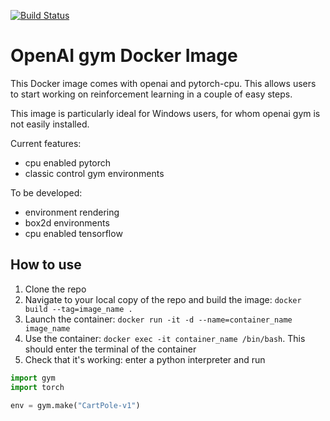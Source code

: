 [![Build Status](https://travis-ci.com/TTitcombe/docker_openai_gym.svg?branch=master)](https://travis-ci.com/TTitcombe/docker_openai_gym)
# OpenAI gym Docker Image

This Docker image comes with openai and pytorch-cpu. This allows users to start working on reinforcement learning in a couple of easy steps.

This image is particularly ideal for Windows users, for whom openai gym is not easily installed.

Current features:
* cpu enabled pytorch
* classic control gym environments

To be developed:
* environment rendering
* box2d environments
* cpu enabled tensorflow

## How to use
1. Clone the repo
2. Navigate to your local copy of the repo and build the image: `docker build --tag=image_name .`
3. Launch the container: `docker run -it -d --name=container_name image_name`
4. Use the container: `docker exec -it container_name /bin/bash`. This should enter the terminal of the container
5. Check that it's working: enter a python interpreter and run
```python
import gym
import torch

env = gym.make("CartPole-v1")
```